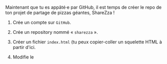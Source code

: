 Maintenant que tu es appâté·e par GitHub, il est temps de créer le repo de ton projet de partage de pizzas géantes, ShareZza !

1. Crée un compte sur `GitHub`. 

2. Crée un repository nommé « `sharezza` ».

3. Créer un fichier `index.html` (tu peux copier-coller un squelette HTML à partir d'ici.

4. Modifie le <title> dans `index.html`, et fais un commit en mettant une description décrivant le changement en anglais (ex : Change title).

5. Ajoute un  `<h1>` au `<body>` de `index.html`, et fais un commit en mettant une description décrivant le changement en anglais.

6. Ajoute un  `<h2>` au `<body>` de `index.html`, et fais un commit en mettant une description décrivant le changement en anglais.

7. Partage le lien vers ton repository en solution de ce challenge.
